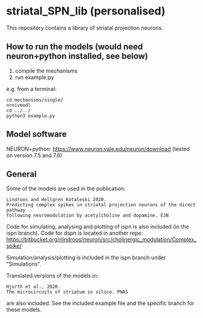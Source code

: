 # striatal_SPN_lib (personalised)

This repository contains a library of striatal projection neurons.


How to run the models (would need neuron+python installed, see below)
------------------------------------------------------------------------------

1) compile the mechanisms
2) run example.py


e.g. from a terminal:

    cd mechanisms/single/
    nrnivmodl
    cd ../../
    python3 example.py


Model software
------------------------------------------------------------------------------

NEURON+python: https://www.neuron.yale.edu/neuron/download
(tested on version 7.5 and 7.6)


General
------------------------------------------------------------------------------

Some of the models are used in the publication:

    Lindroos and Hellgren Kotaleski 2020. 
    Predicting complex spikes in striatal projection neurons of the direct pathway 
    following neuromodulation by acetylcholine and dopamine. EJN

Code for simulating, analysing and plotting of ispn is also included (in the ispn branch).
Code for dspn is located in another repo:
https://bitbucket.org/rlindroos/neuron/src/cholinergic_modulation/Complex_spike/


Simulation/analysis/plotting is included in the ispn branch under "Simulations".


Translated versions of the models in: 
    
    Hjorth et al., 2020. 
    The microcircuits of striatum in silico. PNAS
    
are also included. See the included example file and the specific branch for these models.
